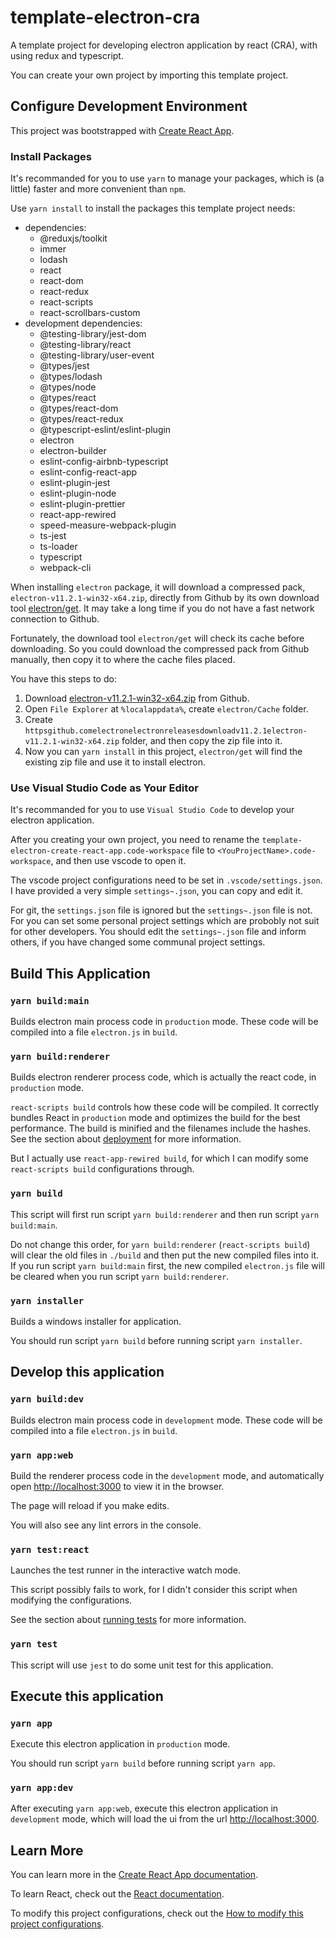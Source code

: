 # template-electron-cra

A template project for developing electron application by react (CRA), with using redux and typescript.

You can create your own project by importing this template project.

## Configure Development Environment

This project was bootstrapped with [Create React App](https://github.com/facebook/create-react-app).

### Install Packages

It's recommanded for you to use `yarn` to manage your packages, which is (a little) faster and more convenient than `npm`.

Use `yarn install` to install the packages this template project needs:
- dependencies:
    - @reduxjs/toolkit
    - immer
    - lodash
    - react
    - react-dom
    - react-redux
    - react-scripts
    - react-scrollbars-custom
- development dependencies:
    - @testing-library/jest-dom
    - @testing-library/react
    - @testing-library/user-event
    - @types/jest
    - @types/lodash
    - @types/node
    - @types/react
    - @types/react-dom
    - @types/react-redux
    - @typescript-eslint/eslint-plugin
    - electron
    - electron-builder
    - eslint-config-airbnb-typescript
    - eslint-config-react-app
    - eslint-plugin-jest
    - eslint-plugin-node
    - eslint-plugin-prettier
    - react-app-rewired
    - speed-measure-webpack-plugin
    - ts-jest
    - ts-loader
    - typescript
    - webpack-cli

When installing `electron` package, it will download a compressed pack, `electron-v11.2.1-win32-x64.zip`, directly from Github by its own download tool [electron/get](https://github.com/electron/get). It may take a long time if you do not have a fast network connection to Github.

Fortunately, the download tool `electron/get` will check its cache before downloading. So you could download the compressed pack from Github manually, then copy it to where the cache files placed.

You have this steps to do:
1. Download [electron-v11.2.1-win32-x64.zip](https://github.com/electron/electron/releases/download/v11.2.1/electron-v11.2.1-win32-x64.zip) from Github.
2. Open `File Explorer` at `%localappdata%`, create `electron/Cache` folder.
3. Create `httpsgithub.comelectronelectronreleasesdownloadv11.2.1electron-v11.2.1-win32-x64.zip` folder, and then copy the zip file into it.
4. Now you can `yarn install` in this project, `electron/get` will find the existing zip file and use it to install electron.

### Use Visual Studio Code as Your Editor

It's recommanded for you to use `Visual Studio Code` to develop your electron application.

After you creating your own project, you need to rename the `template-electron-create-react-app.code-workspace` file to `<YouProjectName>.code-workspace`, and then use vscode to open it.

The vscode project configurations need to be set in `.vscode/settings.json`. I have provided a very simple `settings~.json`, you can copy and edit it.

For git, the `settings.json` file is ignored but the `settings~.json` file is not. For you can set some personal project settings which are probobly not suit for other developers. You should edit the `settings~.json` file and inform others, if you have changed some communal project settings.

## Build This Application
### `yarn build:main`

Builds electron main process code in `production` mode. These code will be compiled into a file `electron.js` in `build`.

### `yarn build:renderer`

Builds electron renderer process code, which is actually the react code, in `production` mode.

`react-scripts build` controls how these code will be compiled. It correctly bundles React in `production` mode and optimizes the build for the best performance. The build is minified and the filenames include the hashes. See the section about [deployment](https://facebook.github.io/create-react-app/docs/deployment) for more information.

But I actually use `react-app-rewired build`, for which I can modify some `react-scripts build` configurations through.

### `yarn build`

This script will first run script `yarn build:renderer` and then run script `yarn build:main`.

Do not change this order, for `yarn build:renderer` (`react-scripts build`) will clear the old files in `./build` and then put the new compiled files into it. If you run script `yarn build:main` first, the new compiled `electron.js` file will be cleared when you run script `yarn build:renderer`.

### `yarn installer`

Builds a windows installer for application.

You should run script `yarn build` before running script `yarn installer`.

## Develop this application
### `yarn build:dev`

Builds electron main process code in `development` mode. These code will be compiled into a file `electron.js` in `build`.

### `yarn app:web`

Build the renderer process code in the `development` mode, and automatically open [http://localhost:3000](http://localhost:3000) to view it in the browser.

The page will reload if you make edits.

You will also see any lint errors in the console.

### `yarn test:react`

Launches the test runner in the interactive watch mode.

This script possibly fails to work, for I didn't consider this script when modifying the configurations.

See the section about [running tests](https://facebook.github.io/create-react-app/docs/running-tests) for more information.

### `yarn test`

This script will use `jest` to do some unit test for this application.

## Execute this application
### `yarn app`

Execute this electron application in `production` mode.

You should run script `yarn build` before running script `yarn app`.

### `yarn app:dev`

After executing `yarn app:web`, execute this electron application in `development` mode, which will load the ui from the url [http://localhost:3000](http://localhost:3000).

## Learn More

You can learn more in the [Create React App documentation](https://facebook.github.io/create-react-app/docs/getting-started).

To learn React, check out the [React documentation](https://reactjs.org/).

To modify this project configurations, check out the [How to modify this project configurations](./configs/README.md).

